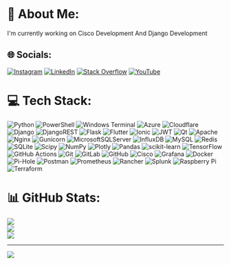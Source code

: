 # 💫 About Me:
I'm currently working on Cisco Development And Django Development


## 🌐 Socials:
[![Instagram](https://img.shields.io/badge/Instagram-%23E4405F.svg?logo=Instagram&logoColor=white)](https://instagram.com/alirezakianitechguide) [![LinkedIn](https://img.shields.io/badge/LinkedIn-%230077B5.svg?logo=linkedin&logoColor=white)](https://linkedin.com/in/alireza-kiani) [![Stack Overflow](https://img.shields.io/badge/-Stackoverflow-FE7A16?logo=stack-overflow&logoColor=white)](https://stackoverflow.com/users/alirezaunix) [![YouTube](https://img.shields.io/badge/YouTube-%23FF0000.svg?logo=YouTube&logoColor=white)](https://youtube.com/@alirezaunix) 

# 💻 Tech Stack:
![Python](https://img.shields.io/badge/python-3670A0?style=flat-square&logo=python&logoColor=ffdd54) ![PowerShell](https://img.shields.io/badge/PowerShell-%235391FE.svg?style=flat-square&logo=powershell&logoColor=white) ![Windows Terminal](https://img.shields.io/badge/Windows%20Terminal-%234D4D4D.svg?style=flat-square&logo=windows-terminal&logoColor=white) ![Azure](https://img.shields.io/badge/azure-%230072C6.svg?style=flat-square&logo=microsoftazure&logoColor=white) ![Cloudflare](https://img.shields.io/badge/Cloudflare-F38020?style=flat-square&logo=Cloudflare&logoColor=white) ![Django](https://img.shields.io/badge/django-%23092E20.svg?style=flat-square&logo=django&logoColor=white) ![DjangoREST](https://img.shields.io/badge/DJANGO-REST-ff1709?style=flat-square&logo=django&logoColor=white&color=ff1709&labelColor=gray) ![Flask](https://img.shields.io/badge/flask-%23000.svg?style=flat-square&logo=flask&logoColor=white) ![Flutter](https://img.shields.io/badge/Flutter-%2302569B.svg?style=flat-square&logo=Flutter&logoColor=white) ![Ionic](https://img.shields.io/badge/Ionic-%233880FF.svg?style=flat-square&logo=Ionic&logoColor=white) ![JWT](https://img.shields.io/badge/JWT-black?style=flat-square&logo=JSON%20web%20tokens) ![Qt](https://img.shields.io/badge/Qt-%23217346.svg?style=flat-square&logo=Qt&logoColor=white) ![Apache](https://img.shields.io/badge/apache-%23D42029.svg?style=flat-square&logo=apache&logoColor=white) ![Nginx](https://img.shields.io/badge/nginx-%23009639.svg?style=flat-square&logo=nginx&logoColor=white) ![Gunicorn](https://img.shields.io/badge/gunicorn-%298729.svg?style=flat-square&logo=gunicorn&logoColor=white) ![MicrosoftSQLServer](https://img.shields.io/badge/Microsoft%20SQL%20Server-CC2927?style=flat-square&logo=microsoft%20sql%20server&logoColor=white) ![InfluxDB](https://img.shields.io/badge/InfluxDB-22ADF6?style=flat-square&logo=InfluxDB&logoColor=white) ![MySQL](https://img.shields.io/badge/mysql-4479A1.svg?style=flat-square&logo=mysql&logoColor=white) ![Redis](https://img.shields.io/badge/redis-%23DD0031.svg?style=flat-square&logo=redis&logoColor=white) ![SQLite](https://img.shields.io/badge/sqlite-%2307405e.svg?style=flat-square&logo=sqlite&logoColor=white) ![Scipy](https://img.shields.io/badge/SciPy-%230C55A5.svg?style=flat-square&logo=scipy&logoColor=%white) ![NumPy](https://img.shields.io/badge/numpy-%23013243.svg?style=flat-square&logo=numpy&logoColor=white) ![Plotly](https://img.shields.io/badge/Plotly-%233F4F75.svg?style=flat-square&logo=plotly&logoColor=white) ![Pandas](https://img.shields.io/badge/pandas-%23150458.svg?style=flat-square&logo=pandas&logoColor=white) ![scikit-learn](https://img.shields.io/badge/scikit--learn-%23F7931E.svg?style=flat-square&logo=scikit-learn&logoColor=white) ![TensorFlow](https://img.shields.io/badge/TensorFlow-%23FF6F00.svg?style=flat-square&logo=TensorFlow&logoColor=white) ![GitHub Actions](https://img.shields.io/badge/github%20actions-%232671E5.svg?style=flat-square&logo=githubactions&logoColor=white) ![Git](https://img.shields.io/badge/git-%23F05033.svg?style=flat-square&logo=git&logoColor=white) ![GitLab](https://img.shields.io/badge/gitlab-%23181717.svg?style=flat-square&logo=gitlab&logoColor=white) ![GitHub](https://img.shields.io/badge/github-%23121011.svg?style=flat-square&logo=github&logoColor=white) ![Cisco](https://img.shields.io/badge/cisco-%23049fd9.svg?style=flat-square&logo=cisco&logoColor=black) ![Grafana](https://img.shields.io/badge/grafana-%23F46800.svg?style=flat-square&logo=grafana&logoColor=white) ![Docker](https://img.shields.io/badge/docker-%230db7ed.svg?style=flat-square&logo=docker&logoColor=white) ![Pi-Hole](https://img.shields.io/badge/pihole-%2396060C.svg?style=flat-square&logo=pi-hole&logoColor=white) ![Postman](https://img.shields.io/badge/Postman-FF6C37?style=flat-square&logo=postman&logoColor=white) ![Prometheus](https://img.shields.io/badge/Prometheus-E6522C?style=flat-square&logo=Prometheus&logoColor=white) ![Rancher](https://img.shields.io/badge/rancher-%230075A8.svg?style=flat-square&logo=rancher&logoColor=white) ![Splunk](https://img.shields.io/badge/splunk-%23000000.svg?style=flat-square&logo=splunk&logoColor=white) ![Raspberry Pi](https://img.shields.io/badge/-Raspberry_Pi-C51A4A?style=flat-square&logo=Raspberry-Pi) ![Terraform](https://img.shields.io/badge/terraform-%235835CC.svg?style=flat-square&logo=terraform&logoColor=white)
# 📊 GitHub Stats:
![](https://github-readme-stats.vercel.app/api?username=alirezaunix&theme=dracula&hide_border=false&include_all_commits=true&count_private=true)<br/>
![](https://github-readme-streak-stats.herokuapp.com/?user=alirezaunix&theme=dracula&hide_border=false)<br/>
![](https://github-readme-stats.vercel.app/api/top-langs/?username=alirezaunix&theme=dracula&hide_border=false&include_all_commits=true&count_private=true&layout=compact)

---
[![](https://visitcount.itsvg.in/api?id=alirezaunix&icon=0&color=1)](https://visitcount.itsvg.in)

<!-- Proudly created with GPRM ( https://gprm.itsvg.in ) -->
